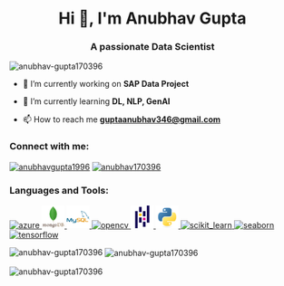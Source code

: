 <h1 align="center">Hi 👋, I'm Anubhav Gupta</h1>
<h3 align="center">A passionate Data Scientist</h3>

<p align="left"> <img src="https://komarev.com/ghpvc/?username=anubhav-gupta170396&label=Profile%20views&color=0e75b6&style=flat" alt="anubhav-gupta170396" /> </p>

- 🔭 I’m currently working on **SAP Data Project**

- 🌱 I’m currently learning **DL, NLP, GenAI**

- 📫 How to reach me **guptaanubhav346@gmail.com**

<h3 align="left">Connect with me:</h3>
<p align="left">
<a href="https://linkedin.com/in/anubhavgupta1996" target="blank"><img align="center" src="https://raw.githubusercontent.com/rahuldkjain/github-profile-readme-generator/master/src/images/icons/Social/linked-in-alt.svg" alt="anubhavgupta1996" height="30" width="40" /></a>
<a href="https://www.leetcode.com/anubhav170396" target="blank"><img align="center" src="https://raw.githubusercontent.com/rahuldkjain/github-profile-readme-generator/master/src/images/icons/Social/leet-code.svg" alt="anubhav170396" height="30" width="40" /></a>
</p>

<h3 align="left">Languages and Tools:</h3>
<p align="left"> <a href="https://azure.microsoft.com/en-in/" target="_blank" rel="noreferrer"> <img src="https://www.vectorlogo.zone/logos/microsoft_azure/microsoft_azure-icon.svg" alt="azure" width="40" height="40"/> </a> <a href="https://www.mongodb.com/" target="_blank" rel="noreferrer"> <img src="https://raw.githubusercontent.com/devicons/devicon/master/icons/mongodb/mongodb-original-wordmark.svg" alt="mongodb" width="40" height="40"/> </a> <a href="https://www.mysql.com/" target="_blank" rel="noreferrer"> <img src="https://raw.githubusercontent.com/devicons/devicon/master/icons/mysql/mysql-original-wordmark.svg" alt="mysql" width="40" height="40"/> </a> <a href="https://opencv.org/" target="_blank" rel="noreferrer"> <img src="https://www.vectorlogo.zone/logos/opencv/opencv-icon.svg" alt="opencv" width="40" height="40"/> </a> <a href="https://pandas.pydata.org/" target="_blank" rel="noreferrer"> <img src="https://raw.githubusercontent.com/devicons/devicon/2ae2a900d2f041da66e950e4d48052658d850630/icons/pandas/pandas-original.svg" alt="pandas" width="40" height="40"/> </a> <a href="https://www.python.org" target="_blank" rel="noreferrer"> <img src="https://raw.githubusercontent.com/devicons/devicon/master/icons/python/python-original.svg" alt="python" width="40" height="40"/> </a> <a href="https://scikit-learn.org/" target="_blank" rel="noreferrer"> <img src="https://upload.wikimedia.org/wikipedia/commons/0/05/Scikit_learn_logo_small.svg" alt="scikit_learn" width="40" height="40"/> </a> <a href="https://seaborn.pydata.org/" target="_blank" rel="noreferrer"> <img src="https://seaborn.pydata.org/_images/logo-mark-lightbg.svg" alt="seaborn" width="40" height="40"/> </a> <a href="https://www.tensorflow.org" target="_blank" rel="noreferrer"> <img src="https://www.vectorlogo.zone/logos/tensorflow/tensorflow-icon.svg" alt="tensorflow" width="40" height="40"/> </a> </p>

<p><img align="left" src="https://github-readme-stats.vercel.app/api/top-langs?username=anubhav-gupta170396&show_icons=true&locale=en&layout=compact" alt="anubhav-gupta170396" /></p>

<p>&nbsp;<img align="center" src="https://github-readme-stats.vercel.app/api?username=anubhav-gupta170396&show_icons=true&locale=en" alt="anubhav-gupta170396" /></p>

<p><img align="center" src="https://github-readme-streak-stats.herokuapp.com/?user=anubhav-gupta170396&" alt="anubhav-gupta170396" /></p>
